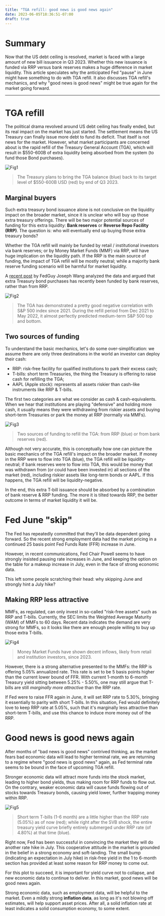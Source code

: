 ```yaml
---
title: "TGA refill: good news is good news again"
date: 2023-06-05T18:36:51-07:00
draft: true
---
```


# Summary

Now that the US debt ceiling is resolved, market is faced with a large amount of new bill issuance in Q3 2023. Whether this new issuance is funded via RRP versus bank reserves makes a huge difference in market liquidity. This article speculates why the anticipated Fed "pause" in June might have something to do with TGA refill. It also discusses TGA refill's mechanics, and why "good news is good news" might be true again for the market going forward.

---

# TGA refill

The political drama revolved around US debt ceiling has finally ended, but its real impact on the market has just started. The settlement means the US Treasury can finally issue more debt to fund its deficit. That itself is not news for the market. However, what market participants are concerned about is the rapid refill of the Treasury General Account (TGA), which will result in $550-600B of extra liquidity being absorbed from the system (to fund those Bond purchases).

![Fig1](https://raw.githubusercontent.com/zyw229/zyw229.github.io/main/contents/macro004/image001.png)

> The Treasury plans to bring the TGA balance (blue) back to its target level of $550-600B USD (red) by end of Q3 2023.

## Marginal buyers

Such extra treasury bond issuance alone is not conclusive on the liquidity impact on the broader market, since it is unclear who will buy up those extra treasury offerings. There will be two major potential sources of funding for this extra liquidity: **Bank reserves** or **Reverse Repo Facility (RRP)**. The question is: who will eventually end up buying those extra treasury bonds?

Whether the TGA refill will mainly be funded by retail / institutional investors via bank reserves; or by Money Market Funds (MMF) via RRP, will have huge implication on the liquidity path. If the RRP is the main source of funding, the impact of TGA refill will be mostly neutral; while a majority bank reserve funding scenario will be harmful for market liquidity.

A [recent post](https://fedguy.com/trapped-liquidity/) by FedGuy Joseph Wang analyzed the data and argued that extra Treasury bond purchases has recently been funded by bank reserves, rather than from RRP.

![Fig2](https://raw.githubusercontent.com/zyw229/zyw229.github.io/main/contents/macro004/image002.png)

> The TGA has demonstrated a pretty good negative correlation with S&P 500 index since 2021. During the refill period from Dec 2021 to May 2022, it almost perfectly predicted medium-term S&P 500 top and bottom.

## Two sources of funding

To understand the basic mechanics, let's do some over-simplification: we assume there are only three destinations in the world an investor can deploy their cash:

* RRP: risk-free facility for qualified institutions to park their excess cash;
* T-bills: short term Treasuries, the thing the Treasury is offering to raise cash for refilling the TGA;
* AAPL (Apple stock): represents all assets riskier than cash-like instruments like RRP & T-bills.

The first two categories are what we consider as cash & cash-equivalents. When we hear that institutions are playing "defensive" and holding more cash, it usually means they were withdrawing from riskier assets and buying short-term Treasuries or park the money at RRP (normally via MMFs).

![Fig3](https://raw.githubusercontent.com/zyw229/zyw229.github.io/main/contents/macro004/image003.png)

> Two sources of funding to refill the TGA: from RRP (blue) or from bank reserves (red).

Although not very accurate, this is conceptually how one can picture the basic mechanics of the TGA refill's impact on the broader market. If money in the RRP were to flow into TGA (blue), the TGA refill will be liquidity-neutral; if bank reserves were to flow into TGA, this would be money that was withdrawn from (or could have been invested in) all sections of the market (red), including riskier assets like long-term bonds or AAPL. If this happens, the TGA refill will be liquidity-negative.

In the end, this extra T-bill issuance should be absorbed by a combination of bank reserve & RRP funding. The more it is tilted towards RRP, the better outcome in terms of market liquidity it will be.

# Fed June "skip"

The Fed has repeatedly committed that they'll be data dependent going forward. So the recent strong employment data had the market pricing in a continued 25 basis point Fed Funds Rate (FFR) increase in June.

However, in recent communications, Fed Chair Powell seems to have strongly insisted pausing rate increases in June, and keeping the option on the table for a makeup increase in July, even in the face of strong economic data.

This left some people scratching their head: why skipping June and strongly hint a July hike?

## Making RRP less attractive

MMFs, as regulated, can only invest in so-called "risk-free assets" such as RRP and T-bills.  Currently, the SEC limits the Weighted Average Maturity (WAM) of MMFs to 60 days. Recent data indicates the demand are very strong for MMFs, so it looks like there are enough people willing to buy up those extra T-bills.

![Fig4](https://raw.githubusercontent.com/zyw229/zyw229.github.io/main/contents/macro004/image004.png)

> Money Market Funds have shown decent inflows, likely from retail and institution investors, since 2023.

However, there is a strong alternative presented to the MMFs: the RRP is offering 5.05% annualized rate. This rate is set to be 5 basis points higher than the current lower bound of FFR. With current 1-month to 6-month Treasury yield sitting between 5.25% - 5.50%, one may still argue that T-bills are still *marginally more attractive* than the RRP rate.

If Fed were to raise FFR again in June, it will set RRP rate to 5.30%, bringing it essentially to parity with short T-bills. In this situation, Fed would definitely love to keep RRP rate at 5.05%, such that it's marginally less attractive than short-term T-bills, and use this chance to induce more money out of the RRP.

# Good news is good news again

After months of "bad news is good news" contrived thinking, as the market fears bad economic data will lead to higher terminal rate, we are returning to a regime where "good news is good news" again, as Fed terminal rate seems to be bound in the face of upcoming TGA refill.

Stronger economic data will attract more funds into the stock market, leading to higher bond yields, thus making room for RRP funds to flow out. On the contrary, weaker economic data will cause funds flowing out of stocks towards Treasury bonds, causing yield lower, further trapping money within RRP.

![Fig5](https://raw.githubusercontent.com/zyw229/zyw229.github.io/main/contents/macro004/image005.png)

> Short term T-bills (1-6 month) are a little higher than the RRP rate (5.05%) as of now (red); while right after the SVB shock, the entire treasury yield curve briefly entirely submerged under RRP rate (of 4.80%) at that time (blue).

Right now, Fed has been successful in convincing the market they will do another rate hike in July. This cooperative attitude in the market is grounded in the belief in a strong economy and soft-landing. The small bump (indicating an expectation in July hike) in risk-free yield in the 1 to 6-month section has provided at least some reason for RRP money to come out.

For this plot to succeed, it is important for yield curve not to collapse, and new economic data to continue to deliver. In this market, good news will be good news again.

Strong economic data, such as employment data, will be helpful to the market. Even a mildly strong **inflation data**, as long as it's not blowing off estimates, will help support asset prices. After all, a solid inflation rate at least indicates a solid consumption economy, to some extent.